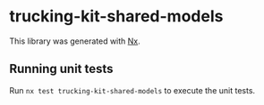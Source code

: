 # trucking-kit-shared-models

This library was generated with [Nx](https://nx.dev).

## Running unit tests

Run `nx test trucking-kit-shared-models` to execute the unit tests.
